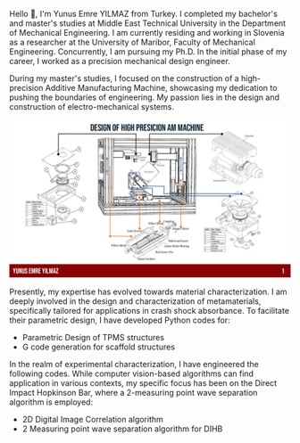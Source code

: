 
Hello 👋, I'm Yunus Emre YILMAZ from Turkey. I completed my bachelor's and master's studies at Middle East Technical University in the Department of Mechanical Engineering. I am currently residing and working in Slovenia as a researcher at the University of Maribor, Faculty of Mechanical Engineering. Concurrently, I am pursuing my Ph.D. In the initial phase of my career, I worked as a precision mechanical design engineer.

During my master's studies, I focused on the construction of a high-precision Additive Manufacturing Machine, showcasing my dedication to pushing the boundaries of engineering. My passion lies in the  design and construction of electro-mechanical systems.

<img src="https://github.com/yunusemre1802727/yunusemre1802727/blob/main/yunus%20emre%20portfolio-3.jpg" width="750"/>

Presently, my expertise has evolved towards material characterization. I am deeply involved in the design and characterization of metamaterials, specifically tailored for applications in crash shock absorbance. To facilitate their parametric design, I have developed Python codes for:

- Parametric Design of TPMS structures                                        
- G code generation for scaffold structures 

In the realm of experimental characterization, I have engineered the following codes. While computer vision-based algorithms can find application in various contexts, my specific focus has been on the Direct Impact Hopkinson Bar, where a 2-measuring point wave separation algorithm is employed:

- 2D Digital Image Correlation algorithm                         
- 2 Measuring point wave separation algorithm for DIHB
